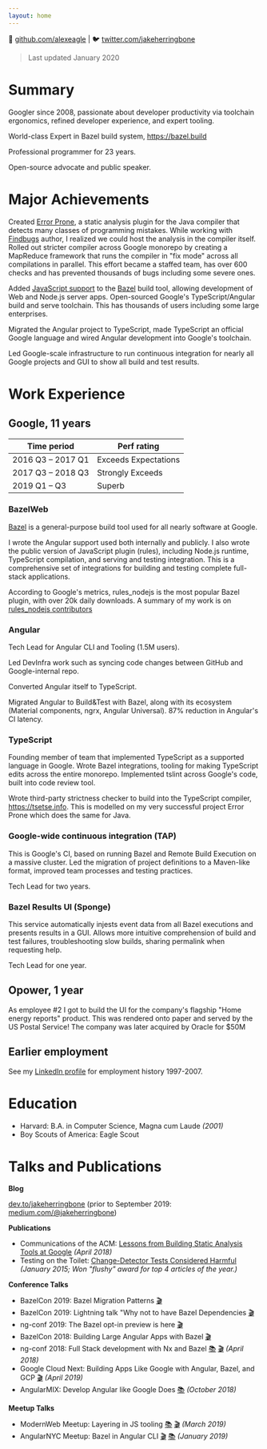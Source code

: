 ```yaml
---
layout: home
---
```


🐙 [github.com/alexeagle](https://github.com/alexeagle)
|
🐦 [twitter.com/jakeherringbone](http://twitter.com/jakeherringbone)

> Last updated January 2020

# Summary

Googler since 2008, passionate about 
developer productivity via toolchain ergonomics, 
refined developer experience, 
and expert tooling.

World-class Expert in Bazel build system, https://bazel.build

Professional programmer for 23 years.

Open-source advocate and public speaker.

# Major Achievements

Created [Error Prone](https://errorprone.info), a static analysis plugin for the Java compiler that detects many classes of programming mistakes.
While working with [Findbugs](http://findbugs.sourceforge.net/) author, I realized we could host the analysis in the compiler itself. Rolled out stricter compiler across Google monorepo by creating a MapReduce framework that runs the compiler in "fix mode" across all compilations in parallel. This effort became a staffed team, has over 600 checks and has prevented thousands of bugs including some severe ones.

Added [JavaScript support](https://github.com/bazelbuild/rules_nodejs) to the [Bazel] build tool, allowing development of Web and Node.js server apps. Open-sourced Google's TypeScript/Angular build and serve toolchain. This has thousands of users including some large enterprises.

Migrated the Angular project to TypeScript, made TypeScript an official Google language and wired Angular development into Google's toolchain.

Led Google-scale infrastructure to run continuous integration for nearly all Google projects and GUI to show all build and test results.

# Work Experience

## Google, 11 years

| Time period          |  Perf rating  |
| -------------------- | ------------- |
| 2016 Q3 – 2017 Q1    | Exceeds Expectations |
| 2017 Q3 – 2018 Q3    | Strongly Exceeds |
| 2019 Q1 – Q3         | Superb |

### BazelWeb

[Bazel] is a general-purpose build tool used for all nearly software at Google.

I wrote the Angular support used both internally and publicly. I also wrote the public version of JavaScript plugin (rules), including Node.js runtime, TypeScript compilation, and serving and testing integration. This is a comprehensive set of integrations for building and testing complete full-stack applications.

According to Google's metrics, rules_nodejs is the most popular Bazel plugin, with over 20k daily downloads.
A summary of my work is on [rules_nodejs contributors](https://github.com/bazelbuild/rules_nodejs/graphs/contributors)

### Angular

Tech Lead for Angular CLI and Tooling (1.5M users).

Led DevInfra work such as syncing code changes between GitHub and Google-internal repo.

Converted Angular itself to TypeScript.

Migrated Angular to Build&Test with Bazel, along with its ecosystem (Material components, ngrx, Angular Universal). 87% reduction in Angular's CI latency.

### TypeScript

Founding member of team that implemented TypeScript as a supported language in Google. Wrote Bazel integrations, tooling for making TypeScript edits across the entire monorepo. Implemented tslint across Google's code, built into code review tool.

Wrote third-party strictness checker to build into the TypeScript compiler, https://tsetse.info. This is modelled on my very successful project Error Prone which does the same for Java.

### Google-wide continuous integration (TAP)

This is Google's CI, based on running Bazel and Remote Build Execution on a massive cluster. Led the migration of project definitions to a Maven-like format, improved team processes and testing practices.

Tech Lead for two years.

### Bazel Results UI (Sponge)

This service automatically injests event data from all Bazel executions and presents results in a GUI.
Allows more intuitive comprehension of build and test failures, troubleshooting slow builds, sharing permalink when requesting help.

Tech Lead for one year.

## Opower, 1 year

As employee #2 I got to build the UI for the company's flagship "Home energy reports" product.
This was rendered onto paper and served by the US Postal Service!
The company was later acquired by Oracle for $50M

## Earlier employment
See my [LinkedIn profile](https://www.linkedin.com/in/alexeagle) for employment history 1997-2007.

# Education

- Harvard: B.A. in Computer Science, Magna cum Laude _(2001)_
- Boy Scouts of America: Eagle Scout

# Talks and Publications

**Blog**

[dev.to/jakeherringbone](https://dev.to/jakeherringbone)
(prior to September 2019: [medium.com/@jakeherringbone](https://medium.com/@jakeherringbone))

**Publications**

- Communications of the ACM: [Lessons from Building Static Analysis Tools at Google](https://cacm.acm.org/magazines/2018/4/226371-lessons-from-building-static-analysis-tools-at-google/fulltext) _(April 2018)_
- Testing on the Toilet: [Change-Detector Tests Considered Harmful](https://testing.googleblog.com/2015/01/testing-on-toilet-change-detector-tests.html) _(January 2015; Won "flushy" award for top 4 articles of the year.)_

**Conference Talks**

- BazelCon 2019: Bazel Migration Patterns [🎬](https://www.youtube.com/watch?v=UwuRGpVpmbo&list=PLxNYxgaZ8Rsf-7g43Z8LyXct9ax6egdSj&index=35&t=0s)
- BazelCon 2019: Lightning talk "Why not to have Bazel Dependencies [🎬](https://www.youtube.com/watch?list=PLxNYxgaZ8Rsf-7g43Z8LyXct9ax6egdSj&v=2KzOLddhdoI)
- ng-conf 2019: The Bazel opt-in preview is here [🎬](https://www.youtube.com/watch?v=J1lnp-nU4wM)
- BazelCon 2018: Building Large Angular Apps with Bazel [🎬](https://www.youtube.com/watch?v=yBg9zG6ZGb4)
- ng-conf 2018: Full Stack development with Nx and Bazel [📚](https://docs.google.com/presentation/d/1fSZwcpO9hUBFd_k9hUS45ZyVJcZLEyz0VxISSOnIZ1I/preview) [🎬](https://www.youtube.com/watch?v=1KDDIhcQORM) _(April 2018)_
- Google Cloud Next: Building Apps Like Google with Angular, Bazel, and GCP [🎬](https://www.youtube.com/watch?v=lDyIc2Abkwg) _(April 2019)_
- AngularMIX: Develop Angular like Google Does [📚](https://docs.google.com/presentation/d/1b0PdG-bxN0nwHa3ZuA0a_anOEYeMoI_CSsZl6ngZWp8/preview?slide=id.g26d86d3325_0_0) _(October 2018)_

**Meetup Talks**

- ModernWeb Meetup: Layering in JS tooling [📚](https://hackmd.io/p/HJZ_ekxuN) [🎬](https://drive.google.com/file/d/1AxrwjLUf_35Z2C9VK5Ut7wo5L89roHH2/view) _(March 2019)_
- AngularNYC Meetup: Bazel in Angular CLI [🎬](https://www.youtube.com/watch?v=fEUgZopCK8E) [📚](https://docs.google.com/presentation/d/1VcSkWDFkmkZKCP9yTfKbq-lTMU3qW_3zNabKItCWDec/preview) _(January 2019)_

[Bazel]: https://bazel.build
